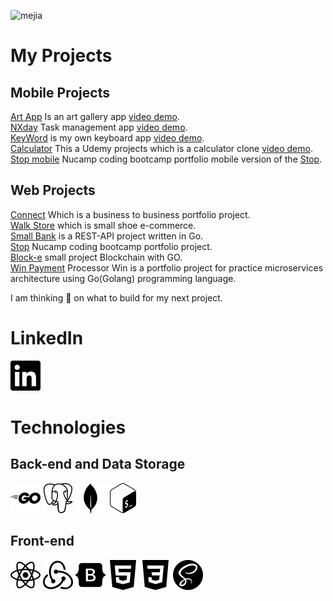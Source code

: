 ![mejia](https://user-images.githubusercontent.com/51460153/168461869-4815c5db-e344-4c69-afed-91c45d43cd82.png)

<!-- ## My Portfolio link to repo
[Reynaldo Mejia](https://github.com/redmejia/redmejia.github.io) My portfolio see my work. -->


# My Projects
## Mobile Projects
[Art App](https://github.com/redmejia/art-app) Is an art gallery app [video demo](https://drive.google.com/file/d/1aHMSDldTqQRM_sOxS856eDhJVm1wD34c/preview).\
[NXday](https://github.com/redmejia/next-day) Task management app [video demo](https://drive.google.com/file/d/1sqeGAWfr9GFG5f1znYU6er-NFve07qQo/preview).\
[KeyWord](https://github.com/redmejia/key-word) is my own keyboard app [video demo](https://drive.google.com/file/d/13EUqq0GzbZurJtFkYk18gi4_t82hkX5D/preview).\
[Calculator](https://github.com/redmejia/calculator) This a Udemy projects which is a calculator clone [video demo](https://drive.google.com/file/d/1kex3Xqj7XwUPiigEi_WTeDM-sWyDxvqP/preview).\
[Stop mobile](https://github.com/redmejia/stop-native-app) Nucamp coding bootcamp portfolio mobile version of the [Stop](https://github.com/redmejia/stop).

## Web Projects
[Connect](https://github.com/redmejia/connect) Which is a business to business portfolio project.\
[Walk Store](https://github.com/redmejia/walk) which is small shoe e-commerce.\
[Small Bank](https://github.com/redmejia/sm-bank) is a REST-API project written in Go.\
[Stop](https://github.com/redmejia/stop) Nucamp coding bootcamp portfolio project.\
[Block-e](https://github.com/redmejia/block-e) small project Blockchain with GO.\
[Win Payment](https://github.com/redmejia/win) Processor
Win is a portfolio project for practice microservices architecture using Go(Golang) programming language.


<!-- # I’m currently working on -->
<!-- ## Send
### [Send](https://github.com/redmejia/send) is a mobile app for send and recive money. 
### [Send Services](https://github.com/redmejia/send-services) Microservices for Send mobile app.
## Technologies I use for Send 
  - React Native 
  - Go (Golang)
  - Docker -->

I am thinking 🤔 on what to build for my next project.


# LinkedIn
<div>
  <a href="https://www.linkedin.com/in/reynaldomejia/"> 
    <img alt="in" width="48px" src="assets/img/svg/linkedin.svg" />
  </a>
</div>

#  Technologies
## Back-end and Data Storage
<div style="display: inline_blok" >
  <img  alt="go" width="48px" src="assets/img/svg/go.svg" /> 
  <img  alt="psql" width="48px" src="assets/img/svg/postgresql.svg" /> 
  <img  alt="mgdb" width="48px" src="assets/img/svg/mongodb.svg" /> 
  <img alt="bash" width="48px" src="assets/img/svg/gnubash.svg" /> 
</div>

## Front-end
<div style="display: inline_blok" >
  <img  alt="react" width="48px" src="assets/img/svg/react.svg" />
  <img  alt="redux" width="48px" src="assets/img/svg/redux.svg" /> 
  <img  alt="bootstrap" width="48px" src="assets/img/svg/bootstrap.svg" /> 
  <img  alt="html" width="48px" src="assets/img/svg/html5.svg" /> 
  <img  alt="css" width="48px" src="assets/img/svg/css3.svg" /> 
  <img  alt="sass" width="48px" src="assets/img/svg/sass.svg" /> 
</div>

<!--
**redmejia/redmejia** is a ✨ _special_ ✨ repository because its `README.md` (this file) appears on your GitHub profile.

Here are some ideas to get you started:

- 🔭 👋 I’m currently working on ...
-🌱 I’m currently learning ... 
- 👯 I’m looking to collaborate on ...
- 🤔 I’m looking for help with ...
- 💬 Ask me about ...
- 📫 How to reach me: ...
- 😄 Pronouns: ...
- ⚡ Fun fact: ...
-->
